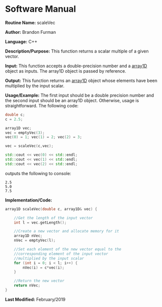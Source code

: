 # Software Manual

**Routine Name:** scaleVec

**Author:** Brandon Furman

**Language:** C++

**Description/Purpose:** This function returns a scalar multiple of a given vector.

**Input:** This function accepts a double-precision number and a [array1D](https://brandonfurman.github.io/math5610/SoftwareManual/DataStructures/array1D) object as inputs. The array1D object is passed by reference.

**Output:** This function returns an [array1D](https://brandonfurman.github.io/math5610/SoftwareManual/DataStructures/array1D) object whose elements have been multiplied by the input scalar.

**Usage/Example:** The first input should be a double precision number and the second input should be an array1D object. Otherwise, usage is straightforward. The following code:

```cpp
double c;
c = 2.5;

array1D vec;
vec = emptyVec(3);
vec(0) = 1; vec(1) = 2; vec(2) = 3;

vec = scaleVec(c,vec);

std::cout << vec(0) << std::endl;
std::cout << vec(1) << std::endl;
std::cout << vec(2) << std::endl;
```
outputs the following to console:
```
2.5
5.0
7.5
```

**Implementation/Code:**

```cpp
array1D scaleVec(double c, array1D& vec) {

	//Get the length of the input vector
	int l = vec.getLength();

	//Create a new vector and allocate memory for it
	array1D nVec;
	nVec = emptyVec(l); 

	//Set each element of the new vector equal to the
	//corresponding element of the input vector
	//multiplied by the input scalar
	for (int i = 0; i < l; i++) {
		nVec(i) = c*vec(i);
	}

	//Return the new vector
	return nVec;
}
```

**Last Modified:** February/2019